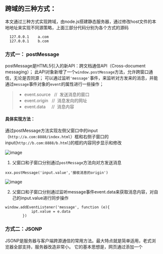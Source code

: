 ## 跨域的三种方式：
本文通过三种方式实现跨域，由node.js搭建静态服务器，通过修改host文件的本地地址来实现不同源策略，上面三部分代码分别为各个方式的源码
```
  127.0.0.1    a.com
  127.0.0.1    b.com
```
### 方式一： postMessage
postMessage是HTML5引入的新API：跨文档通信API（Cross-document messaging）；
此API对象新增了一个`window.postMessage`方法，允许跨窗口通信，无论是否同源；
可以通过监听`'message'`事件，来监听对方发来的消息，并能通过`message`事件对象的`event`的属性进行一些操作；

> + event.source   //  发送消息的窗口  
> + event.origin   //  消息发向的网址
> + event.data     //  消息内容

#### 具体实现方法：
通过postMessage方法实现左侧父窗口中的input（`http://a.com:8888/index.html`）框和右侧子窗口的input(`http://b.com:8888/b.html`)的框的内容同步显示和修改

![image](https://user-images.githubusercontent.com/24493052/27994286-3db75106-64ed-11e7-92d8-74123bb5ed64.png)


1. 父窗口和子窗口分别通过`postMessage`方法向对方发送消息

```
xxx.postMessage('input.value','接收消息的origin')
```

![image](https://user-images.githubusercontent.com/24493052/27994322-13f00592-64ee-11e7-8d8f-cee6fe11487c.png)

2. 父窗口和子窗口分别通过监听message事件event.data来获取消息内容，对自己的input.value进行同步操作

```
window.addEventListener('message', function (e){
			ipt.value = e.data	
		})
```

### 方式二：JSONP
JSONP是服务器与客户端跨源通信的常用方法。最大特点就是简单适用，老式浏览器全部支持，服务器改造非常小。
它的基本思想是，网页通过添加一个<script>元素，向服务器请求JSON数据，这种做法不受同源政策限制；服务器收到请求后，将数据放在一个指定名字的回调函数里传回来。

![image](https://user-images.githubusercontent.com/24493052/27994481-cf853798-64f1-11e7-9593-f7110005278a.png)

![image](https://user-images.githubusercontent.com/24493052/27994510-2f00d812-64f2-11e7-8ed9-1e852993c8b6.png)

### 方式三：CORS
CORS是一个W3C标准，全称是"跨域资源共享"（Cross-origin resource sharing）。
它允许浏览器向跨源服务器，发出XMLHttpRequest请求，从而克服了AJAX只能同源使用的限制。
#### 本质：
1. 浏览器再向跨源服务器发送请的时候会夹带一个一个`origin`字段标明请求方的地址

```
GET /main.js HTTP/1.1
Host: b.com:8888
Connection: keep-alive
Pragma: no-cache
Cache-Control: no-cache
Origin: http://a.com:8888  //夹带的origin头信息，表明身份

```

2. 但服务器接收的此请求后看到对方夹带的origin信息，这个地址我允许它请求我的数据，所以服务端对此地址进行了友好处理
```
response.setHeader('Access-Control-Allow-Origin', 'http://a.com:8888');  // 对'http://a.com:8888'此地址放行

```
3.

